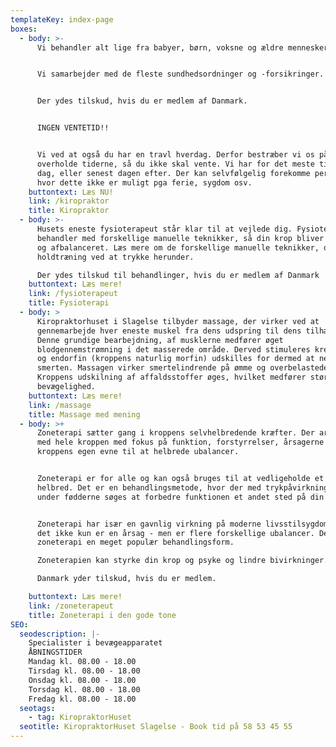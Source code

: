 ```yaml
---
templateKey: index-page
boxes:
  - body: >-
      Vi behandler alt lige fra babyer, børn, voksne og ældre mennesker.


      Vi samarbejder med de fleste sundhedsordninger og -forsikringer.


      Der ydes tilskud, hvis du er medlem af Danmark.


      INGEN VENTETID!!


      Vi ved at også du har en travl hverdag. Derfor bestræber vi os på at
      overholde tiderne, så du ikke skal vente. Vi har for det meste tider samme
      dag, eller senest dagen efter. Der kan selvfølgelig forekomme perioder,
      hvor dette ikke er muligt pga ferie, sygdom osv.
    buttontext: Læs NU!
    link: /kiropraktor
    title: Kiropraktor
  - body: >-
      Husets eneste fysioterapeut står klar til at vejlede dig. Fysioterapeuten
      behandler med forskellige manuelle teknikker, så din krop bliver afspændt
      og afbalanceret. Læs mere om de forskellige manuelle teknikker, og om
      holdtræning ved at trykke herunder.

      Der ydes tilskud til behandlinger, hvis du er medlem af Danmark
    buttontext: Læs mere!
    link: /fysioterapeut
    title: Fysioterapi
  - body: >
      Kiropraktorhuset i Slagelse tilbyder massage, der virker ved at
      gennemarbejde hver eneste muskel fra dens udspring til dens tilhæftning.
      Denne grundige bearbejdning, af musklerne medfører øget
      blodgennemstrømning i det masserede område. Derved stimuleres kredsløbet,
      og endorfin (kroppens naturlig morfin) udskilles for dermed at nedsætte
      smerten. Massagen virker smertelindrende på ømme og overbelastede muskler.
      Kroppens udskilning af affaldsstoffer øges, hvilket medfører større
      bevægelighed.
    buttontext: Læs mere!
    link: /massage
    title: Massage med mening
  - body: >+
      Zoneterapi sætter gang i kroppens selvhelbredende kræfter. Der arbejdes
      med hele kroppen med fokus på funktion, forstyrrelser, årsagerne og
      kroppens egen evne til at helbrede ubalancer.  


      Zoneterapi er for alle og kan også bruges til at vedligeholde et godt
      helbred. Det er en behandlingsmetode, hvor der med trykpåvirkning på og
      under fødderne søges at forbedre funktionen et andet sted på din krop.


      Zoneterapi har især en gavnlig virkning på moderne livsstilsygdomme, hvor
      det ikke kun er en årsag - men er flere forskellige ubalancer. Derfor er
      zoneterapi en meget populær behandlingsform. 

      Zoneterapien kan styrke din krop og psyke og lindre bivirkninger.

      Danmark yder tilskud, hvis du er medlem.

    buttontext: Læs mere!
    link: /zoneterapeut
    title: Zoneterapi i den gode tone
SEO:
  seodescription: |-
    Specialister i bevægeapparatet  
    ÅBNINGSTIDER  
    Mandag kl. 08.00 - 18.00
    Tirsdag kl. 08.00 - 18.00
    Onsdag kl. 08.00 - 18.00
    Torsdag kl. 08.00 - 18.00
    Fredag kl. 08.00 - 18.00
  seotags:
    - tag: KiropraktorHuset
  seotitle: KiropraktorHuset Slagelse - Book tid på 58 53 45 55
---
```


